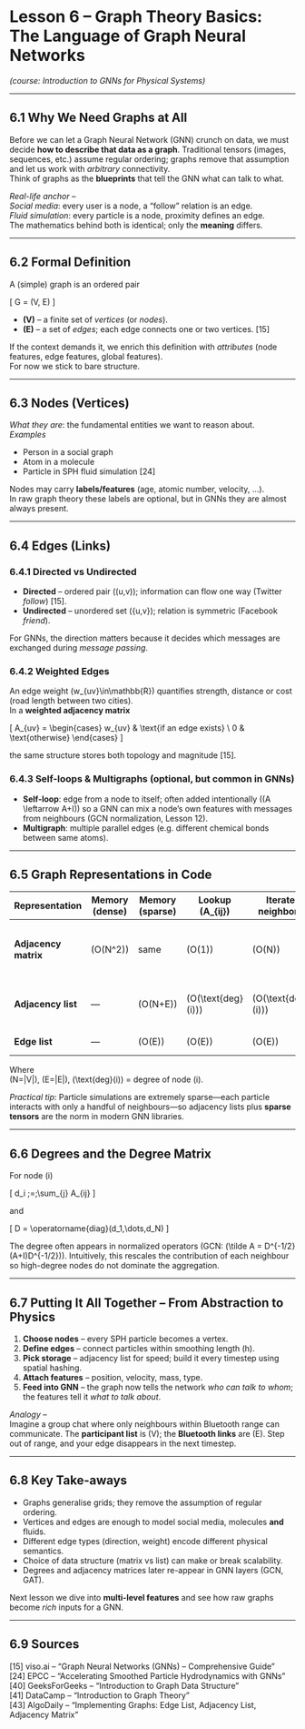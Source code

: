 # Lesson 6 – Graph Theory Basics: The Language of Graph Neural Networks  
*(course: Introduction to GNNs for Physical Systems)*

---

## 6.1  Why We Need Graphs at All
Before we can let a Graph Neural Network (GNN) crunch on data, we must decide **how to describe that data as a graph**.  Traditional tensors (images, sequences, etc.) assume regular ordering; graphs remove that assumption and let us work with *arbitrary* connectivity.  
Think of graphs as the **blueprints** that tell the GNN what can talk to what.

*Real-life anchor* –  
*Social media*: every user is a node, a “follow” relation is an edge.  
*Fluid simulation*: every particle is a node, proximity defines an edge.  
The mathematics behind both is identical; only the **meaning** differs.

---

## 6.2  Formal Definition

A (simple) graph is an ordered pair  

\[
G = (V, E)
\]

* **\(V\)** – a finite set of *vertices* (or *nodes*).  
* **\(E\)** – a set of *edges*; each edge connects one or two vertices. [15]

If the context demands it, we enrich this definition with *attributes* (node features, edge features, global features).  
For now we stick to bare structure.

---

## 6.3  Nodes (Vertices)

*What they are*: the fundamental entities we want to reason about.  
*Examples*  
* Person in a social graph  
* Atom in a molecule  
* Particle in SPH fluid simulation [24]

Nodes may carry **labels/features** (age, atomic number, velocity, …).  
In raw graph theory these labels are optional, but in GNNs they are almost always present.

---

## 6.4  Edges (Links)

### 6.4.1  Directed vs Undirected  
* **Directed**  – ordered pair \((u,v)\); information can flow one way (Twitter *follow*) [15].  
* **Undirected** – unordered set \(\{u,v\}\); relation is symmetric (Facebook *friend*).

For GNNs, the direction matters because it decides which messages are exchanged during *message passing*.

### 6.4.2  Weighted Edges  
An edge weight \(w_{uv}\in\mathbb{R}\) quantifies strength, distance or cost (road length between two cities).  
In a **weighted adjacency matrix**

\[
A_{uv} =
\begin{cases}
w_{uv} & \text{if an edge exists} \\
0      & \text{otherwise}
\end{cases}
\]

the same structure stores both topology and magnitude [15].

### 6.4.3  Self-loops & Multigraphs (optional, but common in GNNs)  
* **Self-loop**: edge from a node to itself; often added intentionally (\(A \leftarrow A+I\)) so a GNN can mix a node’s own features with messages from neighbours (GCN normalization, Lesson 12).  
* **Multigraph**: multiple parallel edges (e.g. different chemical bonds between same atoms).

---

## 6.5  Graph Representations in Code

| Representation | Memory (dense) | Memory (sparse) | Lookup \(A_{ij}\) | Iterate neighbors | Typical use | Notes |
|----------------|---------------|-----------------|-------------------|-------------------|-------------|-------|
| **Adjacency matrix** | \(O(N^2)\) | same | \(O(1)\) | \(O(N)\) | dense graphs, matrix algebra | wasteful when graph is sparse [43] |
| **Adjacency list**   | — | \(O(N+E)\) | \(O(\text{deg}(i))\) | \(O(\text{deg}(i))\) | large sparse graphs | default in PyG/DGL [40] |
| **Edge list**        | — | \(O(E)\) | \(O(E)\) | \(O(E)\) | data import/export | simplest to store |

Where  
\(N=|V|\),  \(E=|E|\),  \(\text{deg}(i)\) = degree of node \(i\).

*Practical tip*: Particle simulations are extremely sparse—each particle interacts with only a handful of neighbours—so adjacency lists plus **sparse tensors** are the norm in modern GNN libraries.

---

## 6.6  Degrees and the Degree Matrix

For node \(i\)

\[
d_i \;=\;\sum_{j} A_{ij}
\]

and  

\[
D = \operatorname{diag}(d_1,\dots,d_N)
\]

The degree often appears in normalized operators (GCN: \(\tilde A = D^{-1/2}(A+I)D^{-1/2}\)).  Intuitively, this rescales the contribution of each neighbour so high-degree nodes do not dominate the aggregation.

---

## 6.7  Putting It All Together – From Abstraction to Physics

1. **Choose nodes** – every SPH particle becomes a vertex.  
2. **Define edges** – connect particles within smoothing length \(h\).  
3. **Pick storage** – adjacency list for speed; build it every timestep using spatial hashing.  
4. **Attach features** – position, velocity, mass, type.  
5. **Feed into GNN** – the graph now tells the network *who can talk to whom*; the features tell it *what to talk about*.

*Analogy* –  
Imagine a group chat where only neighbours within Bluetooth range can communicate.  The **participant list** is \(V\); the **Bluetooth links** are \(E\).  Step out of range, and your edge disappears in the next timestep.

---

## 6.8  Key Take-aways

* Graphs generalise grids; they remove the assumption of regular ordering.  
* Vertices and edges are enough to model social media, molecules **and** fluids.  
* Different edge types (direction, weight) encode different physical semantics.  
* Choice of data structure (matrix vs list) can make or break scalability.  
* Degrees and adjacency matrices later re-appear in GNN layers (GCN, GAT).

Next lesson we dive into **multi-level features** and see how raw graphs become *rich* inputs for a GNN.

---

## 6.9  Sources  
[15] viso.ai – “Graph Neural Networks (GNNs) – Comprehensive Guide”  
[24] EPCC – “Accelerating Smoothed Particle Hydrodynamics with GNNs”  
[40] GeeksForGeeks – “Introduction to Graph Data Structure”  
[41] DataCamp – “Introduction to Graph Theory”  
[43] AlgoDaily – “Implementing Graphs: Edge List, Adjacency List, Adjacency Matrix”